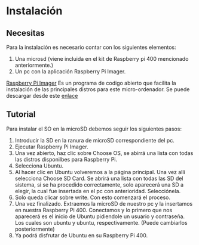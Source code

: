 # Instalación

## Necesitas

Para la instalación es necesario contar con los siguientes elementos:
1. Una microsd (viene incluida en el kit de Raspberry pi 400 mencionado anteriormente.)
2. Un pc con la aplicación Raspberry Pi Imager.

[Raspberry Pi Imager](https://github.com/rubenamadoc/Proyecto/blob/abdb95a64ba940ffd73e91fa16e589fc80deeb49/imagenes/RPI_intro-e1583228263677.png) Es un programa de codigo abierto que facilita la instalación de las principales distros para este micro-ordenador. Se puede descargar desde este [enlace](https://www.raspberrypi.com/software/)

## Tutorial

Para instalar el SO en la microSD debemos seguir los siguientes pasos:

1. Introducir la SD en la ranura de microSD correspondiente del pc.
2. Ejecutar Raspberry Pi Imager.
3. Una vez abierto, haz clic sobre Choose OS, se abirrá una lista con todas las distros disponilbes para Raspberry Pi.
4. Selecciona Ubuntu.
5. Al hacer clic en Ubuntu volveremos a la página principal. Una vez allí selecciona Choose SD Card. Se abrirá una lista con todas las SD del sistema, si se ha procedido correctamente, solo aparecerá una SD a elegir, la cual fue insertada en el pc con anterioridad. Selecciónela.
6. Solo queda clicar sobre write. Con esto comenzará el proceso.
7. Una vez finalizado. Extraemos la microSD de nuestro pc y la insertamos en nuestra Raspberry Pi 400. Conectamos y lo primero que nos aparecerá es el inicio de Ubuntu pidiendole un usuario y contraseña. Los cuales son ubuntu y ubuntu, respectivamente. (Puede cambiarlos posteriormente)
8. Ya podrá disfrutar de Ubuntu en su Raspberry Pi 400.
